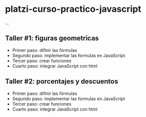 # platzi-curso-practico-javascript

...

## Taller #1: figuras geometricas

- Primer paso: difinir las fórmulas
- Segundo paso: implementar las formulas en JavaScript
- Tercer paso: crear funciones
- Cuarto paso: integrar JavaScript con html

## Taller #2: porcentajes y descuentos

- Primer paso: difinir las fórmulas
- Segundo paso: implementar las formulas en JavaScript
- Tercer paso: crear funciones
- Cuarto paso: integrar JavaScript con html